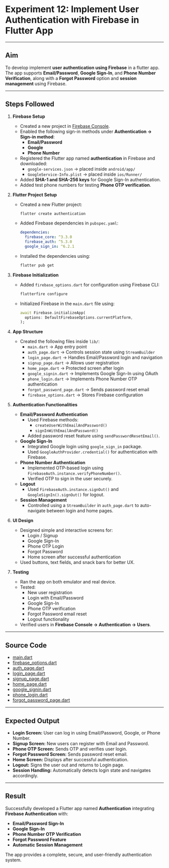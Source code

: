 # Experiment 12: Implement User Authentication with Firebase in Flutter App

---

## Aim
To develop implement **user authentication using Firebase** in a flutter app.  
The app supports **Email/Password**, **Google Sign-In**, and **Phone Number Verification**, along with a **Forgot Password** option and **session management** using Firebase.

---

## Steps Followed

1. **Firebase Setup**
   - Created a new project in [Firebase Console](https://console.firebase.google.com/).  
   - Enabled the following sign-in methods under **Authentication → Sign-in method**:
     - **Email/Password**
     - **Google**
     - **Phone Number**
   - Registered the Flutter app named **authentication** in Firebase and downloaded:
     - `google-services.json` → placed inside `android/app/`
     - `GoogleService-Info.plist` → placed inside `ios/Runner/`
   - Added **SHA-1 and SHA-256 keys** for Google Sign-In authentication.
   - Added test phone numbers for testing **Phone OTP verification**.

2. **Flutter Project Setup**
   - Created a new Flutter project:
     ```bash
     flutter create authentication
     ```
   - Added Firebase dependencies in `pubspec.yaml`:
     ```yaml
     dependencies:
       firebase_core: ^3.3.0
       firebase_auth: ^5.3.0
       google_sign_in: ^6.2.1
     ```
   - Installed the dependencies using:
     ```bash
     flutter pub get
     ```

3. **Firebase Initialization**
   - Added `firebase_options.dart` for configuration using Firebase CLI:
     ```bash
     flutterfire configure
     ```
   - Initialized Firebase in the `main.dart` file using:
     ```dart
     await Firebase.initializeApp(
       options: DefaultFirebaseOptions.currentPlatform,
     );
     ```

4. **App Structure**
   - Created the following files inside `lib/`:
     - `main.dart` → App entry point  
     - `auth_page.dart` → Controls session state using `StreamBuilder`  
     - `login_page.dart` → Handles Email/Password login and navigation  
     - `signup_page.dart` → Allows user registration  
     - `home_page.dart` → Protected screen after login  
     - `google_signin.dart` → Implements Google Sign-In using OAuth  
     - `phone_login.dart` → Implements Phone Number OTP authentication  
     - `forgot_password_page.dart` → Sends password reset email  
     - `firebase_options.dart` → Stores Firebase configuration  

5. **Authentication Functionalities**
   - **Email/Password Authentication**
     - Used Firebase methods:
       - `createUserWithEmailAndPassword()`
       - `signInWithEmailAndPassword()`
     - Added password reset feature using `sendPasswordResetEmail()`.
   - **Google Sign-In**
     - Integrated Google login using `google_sign_in` package.
     - Used `GoogleAuthProvider.credential()` for authentication with Firebase.
   - **Phone Number Authentication**
     - Implemented OTP-based login using `FirebaseAuth.instance.verifyPhoneNumber()`.
     - Verified OTP to sign in the user securely.
   - **Logout**
     - Used `FirebaseAuth.instance.signOut()` and `GoogleSignIn().signOut()` for logout.
   - **Session Management**
     - Controlled using a `StreamBuilder` in `auth_page.dart` to auto-navigate between login and home pages.

6. **UI Design**
   - Designed simple and interactive screens for:
     - Login / Signup
     - Google Sign-In
     - Phone OTP Login
     - Forgot Password
     - Home screen after successful authentication  
   - Used buttons, text fields, and snack bars for better UX.

7. **Testing**
   - Ran the app on both emulator and real device.  
   - Tested:
     - New user registration  
     - Login with Email/Password  
     - Google Sign-In  
     - Phone OTP verification  
     - Forgot Password email reset  
     - Logout functionality  
   - Verified users in **Firebase Console → Authentication → Users**.

---

## Source Code
- [main.dart](./main.dart)  
- [firebase_options.dart](./firebase_options.dart)  
- [auth_page.dart](./auth_page.dart)  
- [login_page.dart](./login_page.dart)  
- [signup_page.dart](./signup_page.dart)  
- [home_page.dart](./home_page.dart)  
- [google_signin.dart](./google_signin.dart)  
- [phone_login.dart](./phone_login.dart)  
- [forgot_password_page.dart](./forgot_password_page.dart)

---

## Expected Output
- **Login Screen:** User can log in using Email/Password, Google, or Phone Number.  
- **Signup Screen:** New users can register with Email and Password.  
- **Phone OTP Screen:** Sends OTP and verifies user login.  
- **Forgot Password Screen:** Sends password reset email.  
- **Home Screen:** Displays after successful authentication.  
- **Logout:** Signs the user out and returns to Login page.  
- **Session Handling:** Automatically detects login state and navigates accordingly.

---

## Result
Successfully developed a Flutter app named **Authentication** integrating **Firebase Authentication** with:
- **Email/Password Sign-In**
- **Google Sign-In**
- **Phone Number OTP Verification**
- **Forgot Password Feature**
- **Automatic Session Management**

The app provides a complete, secure, and user-friendly authentication system.


